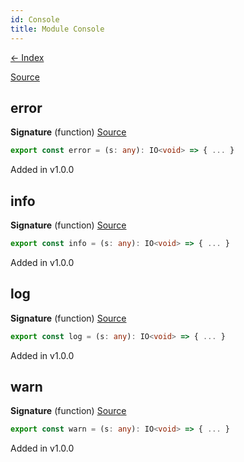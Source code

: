 ```yaml
---
id: Console
title: Module Console
---
```


[← Index](.)

[Source](https://github.com/gcanti/fp-ts/blob/master/src/Console.ts)

## error

**Signature** (function) [Source](https://github.com/gcanti/fp-ts/blob/master/src/Console.ts#L22-L24)

```ts
export const error = (s: any): IO<void> => { ... }
```

Added in v1.0.0

## info

**Signature** (function) [Source](https://github.com/gcanti/fp-ts/blob/master/src/Console.ts#L29-L31)

```ts
export const info = (s: any): IO<void> => { ... }
```

Added in v1.0.0

## log

**Signature** (function) [Source](https://github.com/gcanti/fp-ts/blob/master/src/Console.ts#L8-L10)

```ts
export const log = (s: any): IO<void> => { ... }
```

Added in v1.0.0

## warn

**Signature** (function) [Source](https://github.com/gcanti/fp-ts/blob/master/src/Console.ts#L15-L17)

```ts
export const warn = (s: any): IO<void> => { ... }
```

Added in v1.0.0
